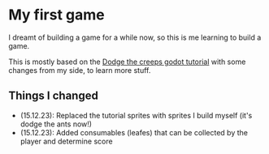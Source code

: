 # My first game

I dreamt of building a game for a while now, so this is me learning to build a game.

This is mostly based on the [Dodge the creeps godot tutorial](https://docs.godotengine.org/en/stable/getting_started/first_2d_game/index.html) with some changes from my side, to learn more stuff.

## Things I changed
- (15.12.23): Replaced the tutorial sprites with sprites I build myself (it's dodge the ants now!)
- (15.12.23): Added consumables (leafes) that can be collected by the player and determine score
